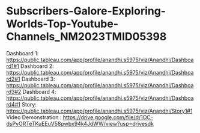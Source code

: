 # Subscribers-Galore-Exploring-Worlds-Top-Youtube-Channels_NM2023TMID05398
Dashboard 1: https://public.tableau.com/app/profile/anandhi.s5975/viz/Anandhi/Dashboard1#1
Dashboard 2: https://public.tableau.com/app/profile/anandhi.s5975/viz/Anandhi/Dashboard2#1
Dashboard 3: https://public.tableau.com/app/profile/anandhi.s5975/viz/Anandhi/Dashboard3#2
Dashboard 4: https://public.tableau.com/app/profile/anandhi.s5975/viz/Anandhi/Dashboard4#1
Story: https://public.tableau.com/app/profile/anandhi.s5975/viz/Anandhi/Story1#1
Video Demonstration : https://drive.google.com/file/d/1OC-dsPyORTeTKuEEuV58pwbx94k4JdWW/view?usp=drivesdk
